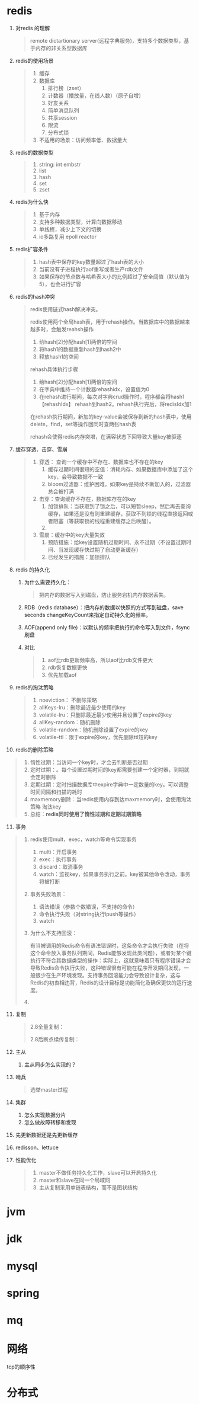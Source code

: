# redis

1. 对redis 的理解

   > remote dictartionary server(远程字典服务)，支持多个数据类型，基于内存的非关系型数据库

2. redis的使用场景

   > 1. 缓存
   > 2. 数据库
   >    1. 排行榜（zset）
   >    2. 计数器（播放量，在线人数）（原子自增）
   >    3. 好友关系
   >    4. 简单消息队列
   >    5. 共享session
   >    6. 限流
   >    7. 分布式锁
   > 3. 不适用的场景：访问频率低、数据量大

3. redis的数据类型

   > 1. string: int embstr 
   > 2. list
   > 3. hash
   > 4. set
   > 5. zset

4. redis为什么快

   > 1. 基于内存
   > 2. 支持多种数据类型，计算向数据移动
   > 3. 单线程，减少上下文的切换
   > 4. io多路复用 epoll reactor

5. redis扩容条件

   > 1. hash表中保存的key数量超过了hash表的大小
   > 2. 当前没有子进程执行aof重写或者生产rdb文件
   > 3. 如果保存的节点数与哈希表大小的比例超过了安全阈值（默认值为5），也会进行扩容

6. redis的hash冲突

   > redis使用链式hash解决冲突。
   >
   > redis使用两个全局hash表，用于rehash操作。当数据库中的数据越来越多时，会触发reahsh操作
   >
   >  	1. 给hash[2]分配hash[1]两倍的空间
   >  	2. 将hash1的数据重新hash到hash2中
   >  	3. 释放hash1的空间
   >
   > rehash具体执行步骤
   >
   > 	1. 给hash[2]分配hash[1]两倍的空间
   > 	2. 在字典中维持一个计数器rehashidx，设置值为0
   > 	3. 在rehash进行期间，每次对字典crud操作时，程序都会将hash1【rehashIdx】 rehash到hash2。rehash执行完后，将redisIdx加1
   >
   > 在rehash执行期间，新加的key-value会被保存到新的hash表中，使用delete，find，set等操作回同时查两张hash表
   >
   > rehash会使得redis内存突增，在满容状态下回导致大量key被驱逐

7. 缓存穿透、击穿、雪崩

   > 1. 穿透： 查询一个缓存中不存在、数据库也不存在的key
   >    1. 缓存过期时间很短的空值：消耗内存、如果数据库中添加了这个key，会导致数据不一致
   >    2. bloom过滤器：维护困难，如果key是持续不断加入的，过滤器总会被打满
   > 2. 击穿：查询缓存不存在，数据库存在的key
   >    1. 加锁排队：当获取到了锁之后，可以短暂sleep，然后再去查询缓存，如果还是没有则重建缓存，获取不到锁的线程直接返回或者阻塞（等获取锁的线程重建缓存之后唤醒）。
   >    2. 
   > 3. 雪崩：缓存中的key大量失效
   >    1. 预防措施：给key设置随机过期时间、永不过期（不设置过期时间、当发现缓存快过期了自动更新缓存）
   >    2. 已经发生的措施：加锁排队

8. redis 的持久化

   1. 为什么需要持久化：

      > 把内存的数据写入到磁盘，防止服务宕机内存数据丢失。

   2. RDB（redis database）：把内存的数据以快照的方式写到磁盘，save seconds changeKeyCount来指定自动持久化的频率。

   3. AOF(append only file)：以默认的频率把执行的命令写入到文件，fsync刷盘

   4. 对比

      > 1. aof比rdb更新频率高，所以aof比rdb文件更大
      > 2. rdb恢复数据更快
      > 3. 优先加载aof

9. redis的淘汰策略

   > 1. noeviction： 不删除策略
   > 2. allKeys-lru：删除最近最少使用的key
   > 3. volatile-lru：只删除最近最少使用并且设置了expire的key
   > 4. allKey-random：随机删除
   > 5. volatile-random：随机删除设置了expire的key
   > 6. volatile-ttl：限于expire的key，优先删除ttl短的key

10. redis的删除策略

   > 1. 惰性过期：当访问一个key时，才会去判断是否过期
   > 2. 定时过期：。每个设置过期时间的key都需要创建一个定时器，到期就会定时删除
   > 3. 定期过期：定时扫描数据库中expire字典中一定数量的key。可以调整时间间隔和扫描的耗时
   > 4. maxmemory删除：当redis使用内存到达maxmemory时，会使用淘汰策略 淘汰key
   > 5. 总结：**redis同时使用了惰性过期和定期过期策略**

11. 事务

   > 1. redis使用mult，exec，watch等命令实现事务
   >
   >    1. multi：开启事务
   >    2. exec：执行事务
   >    3. discard：取消事务
   >    4. watch：监视key，如果事务执行之前。key被其他命令改动，事务将被打断
   >
   > 2. 事务失败场景：
   >
   >    1. 语法错误（参数个数错误，不支持的命令）
   >    2. 命令执行失败（对string执行lpush等操作）
   >    3. watch
   >
   > 3. 为什么不支持回滚：
   >
   >    ​	有当被调用的Redis命令有语法错误时，这条命令才会执行失败（在将这个命令放入事务队列期间，Redis能够发现此类问题），或者对某个键执行不符合其数据类型的操作：实际上，这就意味着只有程序错误才会导致Redis命令执行失败，这种错误很有可能在程序开发期间发现，一般很少在生产环境发现。支持事务回滚能力会导致设计复杂，这与Redis的初衷相违背，Redis的设计目标是功能简化及确保更快的运行速度。
   >
   > 4. 

11. 复制

    > 2.8全量复制：
    >
    > 2.8后断点续传复制：

12. 主从

    1. 主从同步怎么实现的？

13. 哨兵

    > 选举master过程

14. 集群

    1. 怎么实现数据分片
    2. 怎么做故障转移和发现

15. 先更新数据还是先更新缓存

16. redisson、lettuce

17. 性能优化

    > 1. master不做任务持久化工作，slave可以开启持久化
    > 2. master和slave在同一个局域网
    > 3. 主从复制采用单链表结构，而不是图状结构

















# jvm





# jdk



# mysql



# spring 

# mq 



# 网络

tcp的顺序性

# 分布式

